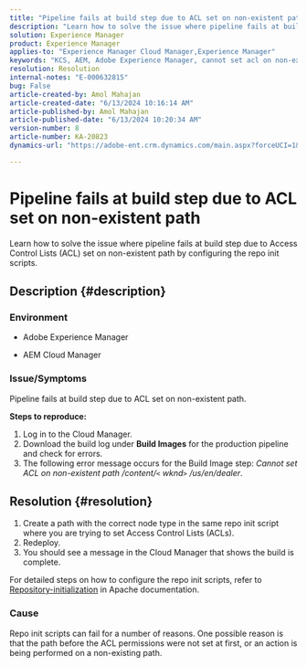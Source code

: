 ```yaml
---
title: "Pipeline fails at build step due to ACL set on non-existent path"
description: "Learn how to solve the issue where pipeline fails at build step due to ACL set on non-existent path."
solution: Experience Manager
product: Experience Manager
applies-to: "Experience Manager Cloud Manager,Experience Manager"
keywords: "KCS, AEM, Adobe Experience Manager, cannot set acl on non-existent path, access control lists, AEMaaCS, Cloud Manager"
resolution: Resolution
internal-notes: "E-000632815"
bug: False
article-created-by: Amol Mahajan
article-created-date: "6/13/2024 10:16:14 AM"
article-published-by: Amol Mahajan
article-published-date: "6/13/2024 10:20:34 AM"
version-number: 8
article-number: KA-20823
dynamics-url: "https://adobe-ent.crm.dynamics.com/main.aspx?forceUCI=1&pagetype=entityrecord&etn=knowledgearticle&id=040c43f1-6d29-ef11-840b-6045bd006704"

---
```

# Pipeline fails at build step due to ACL set on non-existent path


Learn how to solve the issue where pipeline fails at build step due to Access Control Lists (ACL) set on non-existent path by configuring the repo init scripts.

## Description {#description}


### <b>Environment</b>

- Adobe Experience Manager


- AEM Cloud Manager




### <b>Issue/Symptoms</b>

Pipeline fails at build step due to ACL set on non-existent path.

<b>Steps to reproduce:</b>

1. Log in to the Cloud Manager.
2. Download the build log under <b>Build Images</b> for the production pipeline and check for errors.
3. The following error message occurs for the Build Image step: *Cannot set ACL on non-existent path /content/`<` wknd`>` /us/en/dealer*.



## Resolution {#resolution}


1. Create a path with the correct node type in the same repo init script where you are trying to set Access Control Lists (ACLs).
2. Redeploy.
3. You should see a message in the Cloud Manager that shows the build is complete.


For detailed steps on how to configure the repo init scripts, refer to [Repository-initialization](https://sling.apache.org/documentation/bundles/repository-initialization.html) in Apache documentation.

### <b>Cause</b>

Repo init scripts can fail for a number of reasons. One possible reason is that the path before the ACL permissions were not set at first, or an action is being performed on a non-existing path.
